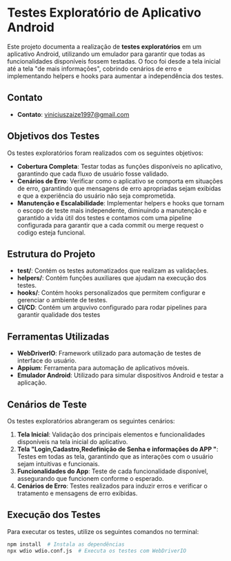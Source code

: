 # Testes Exploratório de Aplicativo Android

Este projeto documenta a realização de **testes exploratórios** em um aplicativo Android, utilizando um emulador para garantir que todas as funcionalidades disponíveis fossem testadas. O foco foi desde a tela inicial até a tela "de mais informações", cobrindo cenários de erro e implementando helpers e hooks para aumentar a independência dos testes.

## Contato

- **Contato**: viniciuszaize1997@gmail.com

## Objetivos dos Testes

Os testes exploratórios foram realizados com os seguintes objetivos:

- **Cobertura Completa**: Testar todas as funções disponíveis no aplicativo, garantindo que cada fluxo de usuário fosse validado.
- **Cenários de Erro**: Verificar como o aplicativo se comporta em situações de erro, garantindo que mensagens de erro apropriadas sejam exibidas e que a experiência do usuário não seja comprometida.
- **Manutenção e Escalabilidade**: Implementar helpers e hooks que tornam o escopo de teste mais independente, diminuindo a manutenção e garantido a vida útil dos testes e contamos com uma pipeline configurada para garantir que a cada commit ou merge request o codigo esteja funcional.

## Estrutura do Projeto

- **test/**: Contém os testes automatizados que realizam as validações.
- **helpers/**: Contém funções auxiliares que ajudam na execução dos testes.
- **hooks/**: Contém hooks personalizados que permitem configurar e gerenciar o ambiente de testes.
- **CI/CD**: Contém um arquvivo configurado para rodar pipelines para garantir qualidade dos testes 

## Ferramentas Utilizadas

- **WebDriverIO**: Framework utilizado para automação de testes de interface do usuário.
- **Appium**: Ferramenta para automação de aplicativos móveis.
- **Emulador Android**: Utilizado para simular dispositivos Android e testar a aplicação.

## Cenários de Teste

Os testes exploratórios abrangeram os seguintes cenários:

1. **Tela Inicial**: Validação dos principais elementos e funcionalidades disponíveis na tela inicial do aplicativo.
2. **Tela "Login,Cadastro,Redefinição de Senha e informações do APP "**: Testes em todas as tela, garantindo que as interações com o usuário sejam intuitivas e funcionais.
3. **Funcionalidades do App**: Teste de cada funcionalidade disponível, assegurando que funcionem conforme o esperado.
4. **Cenários de Erro**: Testes realizados para induzir erros e verificar o tratamento e mensagens de erro exibidas.


## Execução dos Testes

Para executar os testes, utilize os seguintes comandos no terminal:

```bash
npm install  # Instala as dependências
npx wdio wdio.conf.js  # Executa os testes com WebDriverIO
